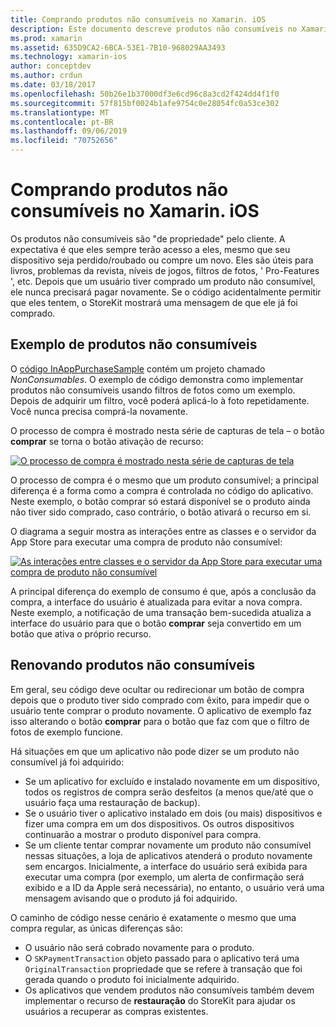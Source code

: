 ```yaml
---
title: Comprando produtos não consumíveis no Xamarin. iOS
description: Este documento descreve produtos não consumíveis no Xamarin. iOS, que são recursos adquiridos por um usuário que permanecem disponíveis indefinidamente, independentemente do dispositivo.
ms.prod: xamarin
ms.assetid: 635D9CA2-6BCA-53E1-7B10-968029AA3493
ms.technology: xamarin-ios
author: conceptdev
ms.author: crdun
ms.date: 03/18/2017
ms.openlocfilehash: 50b26e1b37000df3e6cd96c8a3cd2f424dd4f1f0
ms.sourcegitcommit: 57f815bf0024b1afe9754c0e28054fc0a53ce302
ms.translationtype: MT
ms.contentlocale: pt-BR
ms.lasthandoff: 09/06/2019
ms.locfileid: "70752656"
---
```

# <a name="purchasing-non-consumable-products-in-xamarinios"></a>Comprando produtos não consumíveis no Xamarin. iOS

Os produtos não consumíveis são "de propriedade" pelo cliente. A expectativa é que eles sempre terão acesso a eles, mesmo que seu dispositivo seja perdido/roubado ou compre um novo. Eles são úteis para livros, problemas da revista, níveis de jogos, filtros de fotos, ' Pro-Features ', etc. Depois que um usuário tiver comprado um produto não consumível, ele nunca precisará pagar novamente. Se o código acidentalmente permitir que eles tentem, o StoreKit mostrará uma mensagem de que ele já foi comprado.

## <a name="non-consumable-products-sample"></a>Exemplo de produtos não consumíveis

O [código InAppPurchaseSample](https://docs.microsoft.com/samples/xamarin/ios-samples/storekit) contém um projeto chamado *NonConsumables*. O exemplo de código demonstra como implementar produtos não consumíveis usando filtros de fotos como um exemplo. Depois de adquirir um filtro, você poderá aplicá-lo à foto repetidamente. Você nunca precisa comprá-la novamente.   

O processo de compra é mostrado nesta série de capturas de tela – o botão **comprar** se torna o botão ativação de recurso:   

 [![](purchasing-non-consumable-products-images/image34.png "O processo de compra é mostrado nesta série de capturas de tela")](purchasing-non-consumable-products-images/image34.png#lightbox)   

O processo de compra é o mesmo que um produto consumível; a principal diferença é a forma como a compra é controlada no código do aplicativo. Neste exemplo, o botão comprar só estará disponível se o produto ainda não tiver sido comprado, caso contrário, o botão ativará o recurso em si.   

O diagrama a seguir mostra as interações entre as classes e o servidor da App Store para executar uma compra de produto não consumível:   

 [![](purchasing-non-consumable-products-images/image35.png "As interações entre classes e o servidor da App Store para executar uma compra de produto não consumível")](purchasing-non-consumable-products-images/image35.png#lightbox)   

A principal diferença do exemplo de consumo é que, após a conclusão da compra, a interface do usuário é atualizada para evitar a nova compra. Neste exemplo, a notificação de uma transação bem-sucedida atualiza a interface do usuário para que o botão **comprar** seja convertido em um botão que ativa o próprio recurso.

## <a name="re-purchasing-non-consumable-products"></a>Renovando produtos não consumíveis

Em geral, seu código deve ocultar ou redirecionar um botão de compra depois que o produto tiver sido comprado com êxito, para impedir que o usuário tente comprar o produto novamente. O aplicativo de exemplo faz isso alterando o botão **comprar** para o botão que faz com que o filtro de fotos de exemplo funcione.   

Há situações em que um aplicativo não pode dizer se um produto não consumível já foi adquirido:

- Se um aplicativo for excluído e instalado novamente em um dispositivo, todos os registros de compra serão desfeitos (a menos que/até que o usuário faça uma restauração de backup). 
- Se o usuário tiver o aplicativo instalado em dois (ou mais) dispositivos e fizer uma compra em um dos dispositivos. Os outros dispositivos continuarão a mostrar o produto disponível para compra. 
- Se um cliente tentar comprar novamente um produto não consumível nessas situações, a loja de aplicativos atenderá o produto novamente sem encargos. Inicialmente, a interface do usuário será exibida para executar uma compra (por exemplo, um alerta de confirmação será exibido e a ID da Apple será necessária), no entanto, o usuário verá uma mensagem avisando que o produto já foi adquirido.  

O caminho de código nesse cenário é exatamente o mesmo que uma compra regular, as únicas diferenças são:

- O usuário não será cobrado novamente para o produto.
- O `SKPaymentTransaction` objeto passado para o aplicativo terá uma `OriginalTransaction` propriedade que se refere à transação que foi gerada quando o produto foi inicialmente adquirido. 
- Os aplicativos que vendem produtos não consumíveis também devem implementar o recurso de **restauração** do StoreKit para ajudar os usuários a recuperar as compras existentes. 
